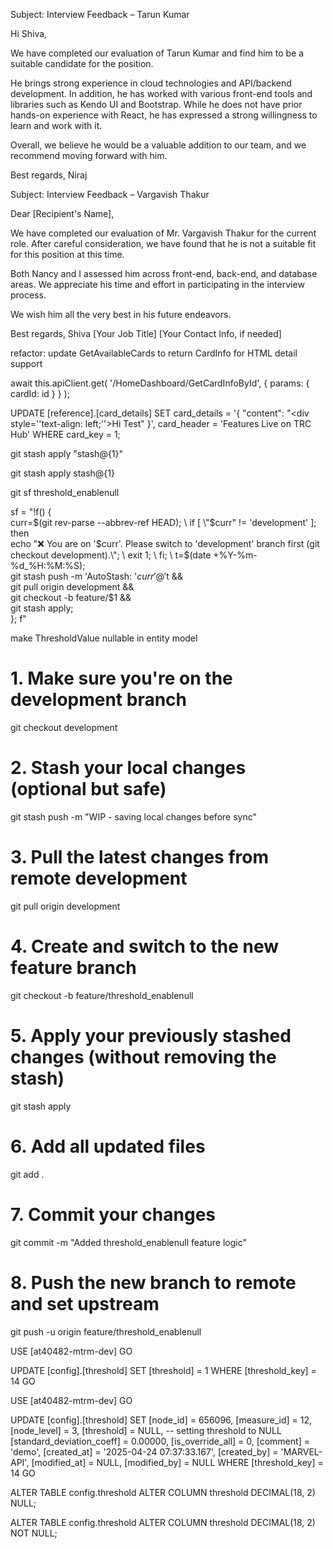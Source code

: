 Subject: Interview Feedback – Tarun Kumar

Hi Shiva,

We have completed our evaluation of Tarun Kumar and find him to be a suitable candidate for the position.

He brings strong experience in cloud technologies and API/backend development. In addition, he has worked with various front-end tools and libraries such as Kendo UI and Bootstrap. While he does not have prior hands-on experience with React, he has expressed a strong willingness to learn and work with it.

Overall, we believe he would be a valuable addition to our team, and we recommend moving forward with him.

Best regards,
Niraj







Subject: Interview Feedback – Vargavish Thakur

Dear [Recipient's Name],

We have completed our evaluation of Mr. Vargavish Thakur for the current role. After careful consideration, we have found that he is not a suitable fit for this position at this time.

Both Nancy and I assessed him across front-end, back-end, and database areas. We appreciate his time and effort in participating in the interview process.

We wish him all the very best in his future endeavors.

Best regards,
Shiva
[Your Job Title]
[Your Contact Info, if needed]







refactor: update GetAvailableCards to return CardInfo for HTML detail support






await this.apiClient.get<ICardInfo>(
  '/HomeDashboard/GetCardInfoById',
  {
    params: { cardId: id }
  }
);



UPDATE [reference].[card_details]
SET 
    card_details = '{ "content": "<div style=''text-align: left;''>Hi Test</div>" }',
    card_header = 'Features Live on TRC Hub'
WHERE card_key = 1;



git stash apply "stash@{1}"


git stash apply stash@{1}

git sf threshold_enablenull


sf = "!f() { \
  curr=$(git rev-parse --abbrev-ref HEAD); \
  if [ \"$curr\" != 'development' ]; then \
    echo \"❌ You are on '$curr'. Please switch to 'development' branch first (git checkout development).\"; \
    exit 1; \
  fi; \
  t=$(date +%Y-%m-%d_%H:%M:%S); \
  git stash push -m 'AutoStash: '$curr' @ '$t && \
  git pull origin development && \
  git checkout -b feature/$1 && \
  git stash apply; \
}; f"






make ThresholdValue nullable in entity model

# 1. Make sure you're on the development branch
git checkout development

# 2. Stash your local changes (optional but safe)
git stash push -m "WIP - saving local changes before sync"

# 3. Pull the latest changes from remote development
git pull origin development

# 4. Create and switch to the new feature branch
git checkout -b feature/threshold_enablenull

# 5. Apply your previously stashed changes (without removing the stash)
git stash apply

# 6. Add all updated files
git add .

# 7. Commit your changes
git commit -m "Added threshold_enablenull feature logic"

# 8. Push the new branch to remote and set upstream
git push -u origin feature/threshold_enablenull



USE [at40482-mtrm-dev]
GO

UPDATE [config].[threshold]
SET [threshold] = 1
WHERE [threshold_key] = 14
GO


USE [at40482-mtrm-dev]
GO

UPDATE [config].[threshold]
SET
    [node_id] = 656096,
    [measure_id] = 12,
    [node_level] = 3,
    [threshold] = NULL,  -- setting threshold to NULL
    [standard_deviation_coeff] = 0.00000,
    [is_override_all] = 0,
    [comment] = 'demo',
    [created_at] = '2025-04-24 07:37:33.167',
    [created_by] = 'MARVEL-API',
    [modified_at] = NULL,
    [modified_by] = NULL
WHERE
    [threshold_key] = 14
GO


ALTER TABLE config.threshold
ALTER COLUMN threshold DECIMAL(18, 2) NULL;


ALTER TABLE config.threshold
ALTER COLUMN threshold DECIMAL(18, 2) NOT NULL;
